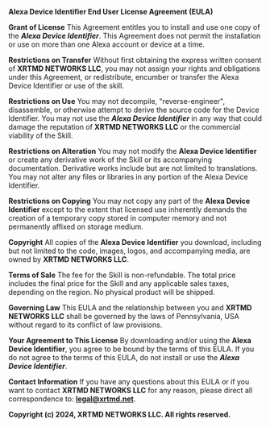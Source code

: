 **Alexa Device Identifier End User License Agreement (EULA)**

**Grant of License**
This Agreement entitles you to install and use one copy of the _**Alexa Device Identifier**_. This Agreement does not permit the installation or use on more than one Alexa account or device at a time.

**Restrictions on Transfer**
Without first obtaining the express written consent of **XRTMD NETWORKS LLC**, you may not assign your rights and obligations under this Agreement, or redistribute, encumber or transfer the Alexa Device Identifier or use of the skill.

**Restrictions on Use**
You may not decompile, "reverse-engineer", disassemble, or otherwise attempt to derive the source code for the Device Identifier. You may not use the _**Alexa Device Identifier**_ in any way that could damage the reputation of **XRTMD NETWORKS LLC** or the commercial viability of the Skill.

**Restrictions on Alteration**
You may not modify the **Alexa Device Identifier** or create any derivative work of the Skill or its accompanying documentation. Derivative works include but are not limited to translations. You may not alter any files or libraries in any portion of the Alexa Device Identifier.

**Restrictions on Copying**
You may not copy any part of the **Alexa Device Identifier** except to the extent that licensed use inherently demands the creation of a temporary copy stored in computer memory and not permanently affixed on storage medium.

**Copyright**
All copies of the **Alexa Device Identifier** you download, including but not limited to the code, images, logos, and accompanying media, are owned by **XRTMD NETWORKS LLC**.

**Terms of Sale**
The fee for the Skill is non-refundable. The total price includes the final price for the Skill and any applicable sales taxes, depending on the region. No physical product will be shipped.

**Governing Law**
This EULA and the relationship between you and **XRTMD NETWORKS LLC** shall be governed by the laws of Pennsylvania, USA without regard to its conflict of law provisions.

**Your Agreement to This License**
By downloading and/or using the **Alexa Device Identifier**, you agree to be bound by the terms of this EULA. If you do not agree to the terms of this EULA, do not install or use the _**Alexa Device Identifier**_.

**Contact Information**
If you have any questions about this EULA or if you want to contact **XRTMD NETWORKS LLC** for any reason, please direct all correspondence to: **legal@xrtmd.net**.

**Copyright (c) 2024, XRTMD NETWORKS LLC. All rights reserved.**
